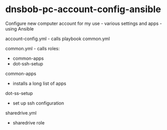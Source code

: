 # dnsbob-pc-account-config-ansible
Configure new computer account for my use - various settings and apps - using Ansible

account-config.yml - calls playbook common.yml  

common.yml - calls roles:  
-  common-apps  
-  dot-ssh-setup  

common-apps  
-  installs a long list of apps  

dot-ss-setup  
-  set up ssh configuration  


sharedrive.yml  
-  sharedrive role  
